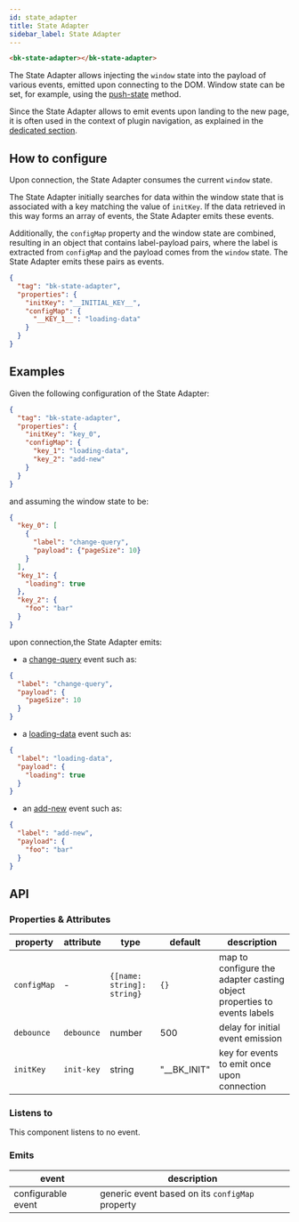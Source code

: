 ```yaml
---
id: state_adapter
title: State Adapter
sidebar_label: State Adapter
---
```




<!--
WARNING:
This file is automatically generated. Please edit the 'README' file of the corresponding component and run `yarn copy:docs`
-->

[push-state]: https://developer.mozilla.org/en-US/docs/Web/API/History/pushState

[plugin-navigation]: /microfrontend-composer/back-kit/80_examples/30_plugin_navigation.md

[loading-data]: /microfrontend-composer/back-kit/70_events.md#loading-data
[add-new]: /microfrontend-composer/back-kit/70_events.md#loading-data
[change-query]: /microfrontend-composer/back-kit/70_events.md#change-query



```html
<bk-state-adapter></bk-state-adapter>
```

The State Adapter allows injecting the `window` state into the payload of various events, emitted upon connecting to the DOM.
Window state can be set, for example, using the [push-state][push-state] method.

Since the State Adapter allows to emit events upon landing to the new page, it is often used in the context of plugin navigation, as explained in the [dedicated section][plugin-navigation].

## How to configure

Upon connection, the State Adapter consumes the current `window` state.

The State Adapter initially searches for data within the window state that is associated with a key matching the value of `initKey`. If the data retrieved in this way forms an array of events, the State Adapter emits these events.

Additionally, the `configMap` property and the window state are combined, resulting in an object that contains label-payload pairs, where the label is extracted from `configMap` and the payload comes from the `window` state. The State Adapter emits these pairs as events.

```json
{
  "tag": "bk-state-adapter",
  "properties": {
    "initKey": "__INITIAL_KEY__",
    "configMap": {
      "__KEY_1__": "loading-data"
    }
  }
}
```

## Examples

Given the following configuration of the State Adapter:

```json
{
  "tag": "bk-state-adapter",
  "properties": {
    "initKey": "key_0",
    "configMap": {
      "key_1": "loading-data",
      "key_2": "add-new"
    }
  }
}
```

and assuming the window state to be:

```json
{
  "key_0": [
    {
      "label": "change-query",
      "payload": {"pageSize": 10}
    }
  ],
  "key_1": {
    "loading": true
  },
  "key_2": {
    "foo": "bar"
  }
}
```

upon connection,the State Adapter emits:

- a [change-query][change-query] event such as:

```json
{
  "label": "change-query",
  "payload": {
    "pageSize": 10
  }
}
```

- a [loading-data][loading-data] event such as:

```json
{
  "label": "loading-data",
  "payload": {
    "loading": true
  }
}
```

- an [add-new][add-new] event such as:

```json
{
  "label": "add-new",
  "payload": {
    "foo": "bar"
  }
}
```

## API

### Properties & Attributes

| property             | attribute           | type                         | default     | description                                                             |
|----------------------|---------------------|------------------------------|-------------|-------------------------------------------------------------------------|
| `configMap`          | -                   | `{[name: string]: string}`   | `{}`        | map to configure the adapter casting object properties to events labels |
| `debounce`           | `debounce`          | number                       | 500         | delay for initial event emission                                        |
| `initKey`            | `init-key`          | string                       | "__BK_INIT" | key for events to emit once upon connection                             |

### Listens to

This component listens to no event.

### Emits

| event | description |
|-------|-------------|
|configurable event|generic event based on its `configMap` property|
